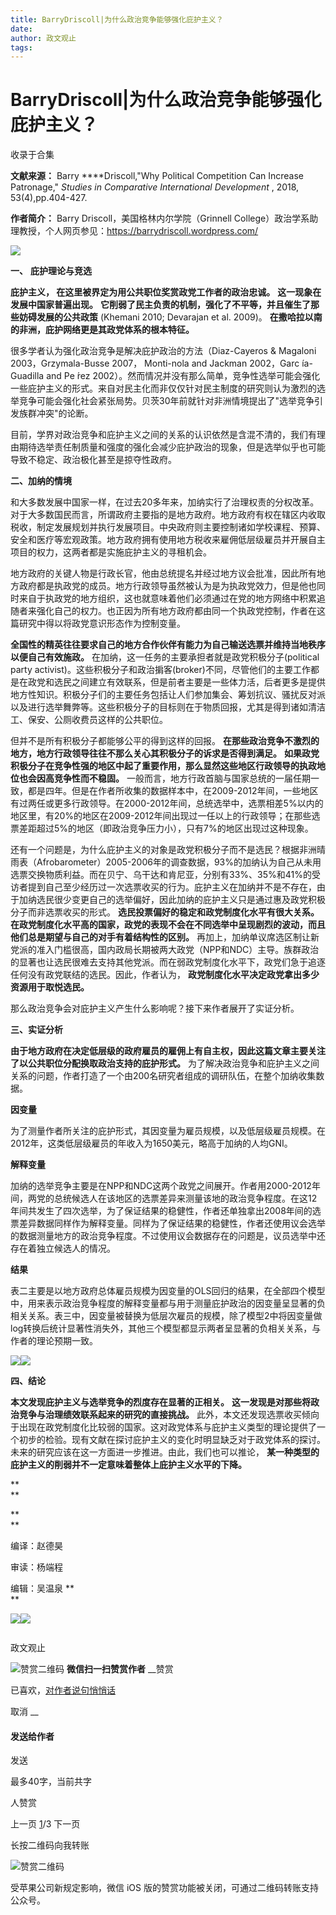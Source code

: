 ```yaml
---
title: BarryDriscoll|为什么政治竞争能够强化庇护主义？
date: 
author: 政文观止
tags: 
---
```

# BarryDriscoll|为什么政治竞争能够强化庇护主义？


收录于合集

**文献来源：** Barry ****Driscoll,"Why Political Competition Can Increase
Patronage," _Studies in_ _Comparative International Development_ , 2018,
53(4),pp.404-427.

 **作者简介：** Barry Driscoll，美国格林内尔学院（Grinnell
College）政治学系助理教授，个人网页参见：https://barrydriscoll.wordpress.com/

![](/images/419/2.jpeg)

  

  

  

 **一、** **庇护理论与竞选**

  

 **庇护主义， 在这里被界定为用公共职位奖赏政党工作者的政治忠诚。** **这一现象在发展中国家普遍出现。**
**它削弱了民主负责的机制，强化了不平等，并且催生了那些妨碍发展的公共政策** (Khemani 2010; Devarajan et al. 2009)。
**在撒哈拉以南的非洲，庇护网络更是其政党体系的根本特征。**

  

很多学者认为强化政治竞争是解决庇护政治的方法（Diaz-Cayeros & Magaloni 2003，Grzymala-Busse 2007，
Monti-nola and Jackman 2002，Garc ́ıa-Guadilla and Pe ́rez
2002）。然而情况并没有那么简单，竞争性选举可能会强化一些庇护主义的形式。来自对民主化而非仅仅针对民主制度的研究则认为激烈的选举竞争可能会强化社会紧张局势。贝茨30年前就针对非洲情境提出了"选举竞争引发族群冲突"的论断。

  

目前，学界对政治竞争和庇护主义之间的关系的认识依然是含混不清的，我们有理由期待选举责任制质量和强度的强化会减少庇护政治的现象，但是选举似乎也可能导致不稳定、政治极化甚至是掠夺性政府。

  

 **二、加纳的情境**

  

和大多数发展中国家一样，在过去20多年来，加纳实行了治理权责的分权改革。对于大多数国民而言，所谓政府主要指的是地方政府。地方政府有权在辖区内收取税收，制定发展规划并执行发展项目。中央政府则主要控制诸如学校课程、预算、安全和医疗等宏观政策。地方政府拥有使用地方税收来雇佣低层级雇员并开展自主项目的权力，这两者都是实施庇护主义的寻租机会。

  

地方政府的关键人物是行政长官，他由总统提名并经过地方议会批准，因此所有地方政府都是执政党的成员。地方行政领导虽然被认为是为执政党效力，但是他也同时来自于执政党的地方组织，这也就意味着他们必须通过在党的地方网络中积累追随者来强化自己的权力。也正因为所有地方政府都由同一个执政党控制，作者在这篇研究中得以将政党意识形态作为控制变量。

  

 **全国性的精英往往要求自己的地方合作伙伴有能力为自己输送选票并维持当地秩序以便自己有效施政。**
在加纳，这一任务的主要承担者就是政党积极分子(political party
activist)。这些积极分子和政治掮客(broker)不同，尽管他们的主要工作都是在政党和选民之间建立有效联系，但是前者主要是一些体力活，后者更多是提供地方性知识。积极分子们的主要任务包括让人们参加集会、筹划抗议、骚扰反对派以及进行选举舞弊等。这些积极分子的目标则在于物质回报，尤其是得到诸如清洁工、保安、公厕收费员这样的公共职位。

  

但并不是所有积极分子都能够公平的得到这样的回报。 **在那些政治竞争不激烈的地方，地方行政领导往往不那么关心其积极分子的诉求是否得到满足。**
**如果政党积极分子在竞争性强的地区中起了重要作用，那么显然这些地区行政领导的执政地位也会因高竞争性而不稳固。**
一般而言，地方行政首脑与国家总统的一届任期一致，都是四年。但是在作者所收集的数据样本中，在2009-2012年间，一些地区有过两任或更多行政领导。在2000-2012年间，总统选举中，选票相差5%以内的地区里，有20%的地区在2009-2012年间出现过一任以上的行政领导；在那些选票差距超过5%的地区（即政治竞争压力小），只有7%的地区出现过这种现象。

  

还有一个问题是，为什么庇护主义的对象是政党积极分子而不是选民？根据非洲晴雨表（Afrobarometer）2005-2006年的调查数据，93%的加纳认为自己从未用选票交换物质利益。而在贝宁、乌干达和肯尼亚，分别有33%、35%和41%的受访者提到自己至少经历过一次选票收买的行为。庇护主义在加纳并不是不存在，由于加纳选民很少变更自己的选举偏好，因此加纳的庇护主义只是通过惠及政党积极分子而非选票收买的形式。
**选民投票偏好的稳定和政党制度化水平有很大关系。**
**在政党制度化水平高的国家，政党的表现不会在不同选举中呈现剧烈的波动，而且他们总是期望与自己的对手有着结构性的区别。**
再加上，加纳单议席选区制让新党派的准入门槛很高，国内政局长期被两大政党（NPP和NDC）主导。族群政治的显著也让选民很难去支持其他党派。而在弱政党制度化水平下，政党们急于追逐任何没有政党联结的选民。因此，作者认为，
**政党制度化水平决定政党拿出多少资源用于取悦选民。**

  

  

那么政治竞争会对庇护主义产生什么影响呢？接下来作者展开了实证分析。

  

 **三、实证分析**

  

 **由于地方政府在决定低层级的政府雇员的雇佣上有自主权，因此这篇文章主要关注了以公共职位分配换取政治支持的庇护形式。**
为了解决政治竞争和庇护主义之间关系的问题，作者打造了一个由200名研究者组成的调研队伍，在整个加纳收集数据。

  

 **因变量**

  

为了测量作者所关注的庇护形式，其因变量为雇员规模，以及低层级雇员规模。在2012年，这类低层级雇员的年收入为1650美元，略高于加纳的人均GNI。

  

 **解释变量**

  

加纳的选举竞争主要是在NPP和NDC这两个政党之间展开。作者用2000-2012年间，两党的总统候选人在该地区的选票差异来测量该地的政治竞争程度。在这12年间共发生了四次选举，为了保证结果的稳健性，作者还单独拿出2008年间的选票差异数据同样作为解释变量。同样为了保证结果的稳健性，作者还使用议会选举的数据测量地方的政治竞争程度。不过使用议会数据存在的问题是，议员选举中还存在着独立候选人的情况。

  

 **结果**

  

表二主要是以地方政府总体雇员规模为因变量的OLS回归的结果，在全部四个模型中，用来表示政治竞争程度的解释变量都与用于测量庇护政治的因变量呈显著的负相关关系。表三中，因变量被替换为低层次雇员的规模，除了模型2中将因变量做log转换后统计显著性消失外，其他三个模型都显示两者呈显著的负相关关系，与作者的理论预期一致。

![](/images/419/3.jpeg)![](/images/419/4.jpeg)

  

 **四、结论**

  

 **本文发现庇护主义与选举竞争的烈度存在显著的正相关。** **这一发现是对那些将政治竞争与治理绩效联系起来的研究的直接挑战。**
此外，本文还发现选票收买倾向于出现在政党制度化比较弱的国家。这对政党体系与庇护主义类型的理论提供了一个初步的检验。现有文献在探讨庇护主义的变化时明显缺乏对于政党体系的探讨。未来的研究应该在这一方面进一步推进。由此，我们也可以推论，
**某一种类型的庇护主义的削弱并不一定意味着整体上庇护主义水平的下降。**

 **  
**

 **  
**

编译：赵德昊  

审读：杨端程  

编辑：吴温泉 **  
**

  

  

  

![](/images/419/5.jpeg)![](/images/419/6.jpeg)

  

![]()

政文观止

![赞赏二维码]() **微信扫一扫赞赏作者** __赞赏

已喜欢，[对作者说句悄悄话](javascript:;)

取消 __

#### 发送给作者

发送

最多40字，当前共字

[](javascript:;) 人赞赏

上一页 [1](javascript:;)/3 下一页

长按二维码向我转账

![赞赏二维码]()

受苹果公司新规定影响，微信 iOS 版的赞赏功能被关闭，可通过二维码转账支持公众号。

